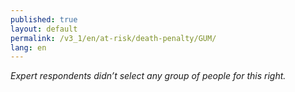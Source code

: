 ```yaml
---
published: true
layout: default
permalink: /v3_1/en/at-risk/death-penalty/GUM/
lang: en
---
```

_Expert respondents didn’t select any group of people for this right._
